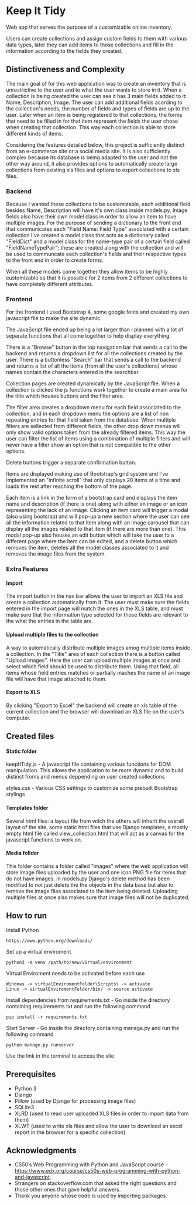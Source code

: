 # Keep It Tidy

Web app that serves the purpose of a customizable online inventory.

Users can create collections and assign custom fields to them with various data types, later they can add items to those collections and fill in the information according to the fields they created.

## Distinctiveness and Complexity

The main goal of for this web application was to create an inventory that is unrestrictive to the user and to what the user wants to store in it.
When a collection is being created the user can see it has 3 main fields added to it: Name, Description, Image. The user can add additional fields acording to the collection's needs, the number of fields and types of fields are up to the user. Later when an item is being registered to that collections, the forms that need to be filled in for that item represent the fields the user chose when creating that collection. This way each collection is able to store different kinds of items.

Considering the features detailed below, this project is sufficiently distinct from an e-commerce site or a social media site. It is also sufficiently complex because its database is being adapted to the user and not the other way around, it also provides options to automatically create large collections from existing xls files and options to export collections to xls files.

### Backend
Because I wanted these collections to be customizable, each additional field besides Name, Description will have it's own class inside models.py.
Image fields also have their own model class in order to allow an item to have multiple images.
For the purpose of sending a dictionary to the front end that communicates each "Field Name: Field Type" associated with a certain collection I've created a model class that acts as a dictionary called "FieldDict" and a model class for the name-type pair of a certain field called "FieldNameTypePair"; these are created along with the collection and will be used to communcate each collection's fields and their respective types to the front end in order to create forms.

When all these models come together they allow items to be highly customizable so that it is possible for 2 items from 2 different collections to have completely different attributes.

### Frontend
For the frontend I used Bootstrap 4, some google fonts and created my own javascript file to make the site dynamic.

The JavaScript file ended up being a lot larger than I planned with a lot of separate functions that all come together to help display everything.

There is a "Browse" button in the top navigation bar that sends a call to the backend and returns a dropdown list for all the collections created by the user.
There is a buttonless "Search" bar that sends a call to the backend and returns a list of all the items (from all the user's collections) whose names contain the characters entered in the searchbar.

Collection pages are created dynamically by the JavaScript file. When a collection is clicked the js functions work together to create a main area for the title which houses buttons and the filter area.

The filter area creates a dropdown menu for each field associated to the collection, and in each dropdown menu the options are a list of non repeating entries for that field taken from the database. When multiple filters are sellected from different fields, the other drop down menus will only show valid options taken from the already filtered items.
This way the user can filter the list of items using a combination of multiple filters and will never have a filter show an option that is not compatible to the other options.

Delete buttons trigger a separate confirmation button.

Items are displayed making use of Bootstrap's grid system and I've implemented an "infinite scroll" that only displays 20 items at a time and loads the rest after reaching the bottom of the page.

Each item is a link in the form of a bootstrap card and displays the item name and description (if there is one) along with either an image or an icon representing the lack of an image. Clicking an item card will trigger a modal (also using bootsrap) and will pop-up a new section where the user can see all the information related to that item along with an image carousel that can display all the images related to that item (if there are more than one). This modal pop-up also houses an edit button which will take the user to a different page where the item can be edited, and a delete button which removes the item, deletes all the model classes associated to it and removes the image files from the system.

### Extra Features

#### Import

The import button in the nav bar allows the user to import an XLS file and create a collection automatically from it. The user must make sure the fields entered in the import page will match the ones in the XLS table, and must make sure that the information type selected for those fields are relevant to the what the entries in the table are.

#### Upload multiple files to the collection

A way to automatically distribute multiple images amog multiple items inside a collection.
In the "Title" area of each collection there is a button called "Upload images". Here the user can upload multiple images at once and select which field should be used to distribute them. Using that field, all items whose field entries matches or partially maches the name of an image file will have that image attached to them.

#### Export to XLS

By clicking "Export to Excel" the backend will create an xls table of the current collection and the browser will download an XLS file on the user's computer.

## Created files

#### Static folder
keepItTidy.js - A javascript file containing various functions for DOM manipulation. This allows the application to be more dynamic and to build distinct froms and menus deppending on user created collections

styles.css - Various CSS settings to customize some prebuilt Bootstrap stylings

#### Templates folder
Several html files: a layout file from witch the others will inherit the overall layout of the site, some static html files that use Django templates, a mostly empty html file called view_collection.html that will act as a canvas for the javascript functions to work on.

#### Media follder
This folder contains a folder called "images" where the web application will store image files uploaded by the user and one icon PNG file for items that do not have images.
In models.py Django's delete method has been modified to not just delete the the objects in the data base but also to remove the image files associated to the item being deleted. Uploading multiple files at once also makes sure that image files will not be duplicated.


## How to run

Install Python

    https://www.python.org/downloads/

Set up a virtual enviroment

    python3 -m venv /path/to/new/virtual/environment

Virtual Enviroment needs to be activated before each use

    Windows -> virtualEnviromentFolder\Scripts\ -> activate
    Linux -> virtualEnviromentFolder/bin/ -> source activate
    
Install dependencies from requirements.txt - Go inside the directory containing requirements.txt and run the following command

    pip install -r requirements.txt

Start Server - Go inside the directory containing manage.py and run the following command

    python manage.py runserver
    
Use the link in the terminal to access the site


## Prerequisites

- Python 3
- Django
- Pillow (used by Django for processing image files)
- SQLite3
- XLRD (used to read user uploaded XLS files in order to import data from them)
- XLWT (used to write xls files and allow the user to download an excel report in the browser for a specific collection)


## Acknowledgments

  - CS50’s Web Programming with Python and JavaScript course - https://www.edx.org/course/cs50s-web-programming-with-python-and-javascript.
  - Strangers on stackoverflow.com that asked the right questions and those other ones that gave helpful answers.
  - Thank you anyone whose code is used by importing packages.
